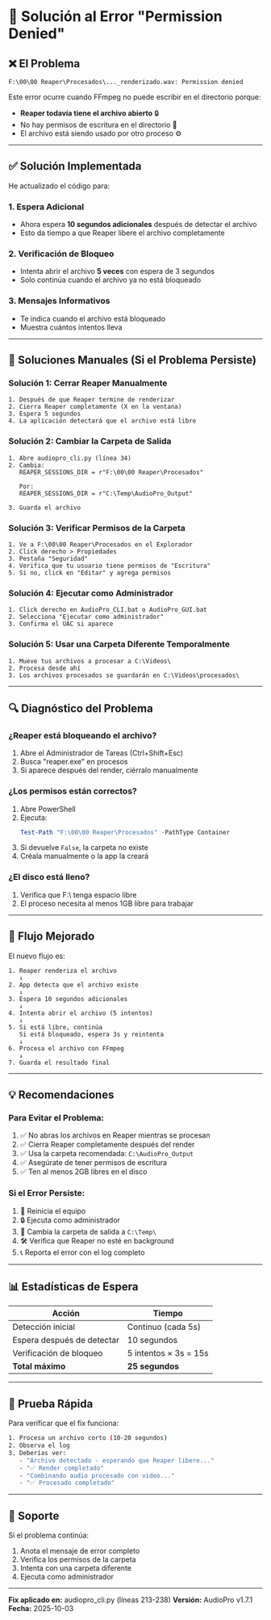# 🔧 Solución al Error "Permission Denied"

## ❌ El Problema

```
F:\00\00 Reaper\Procesados\..._renderizado.wav: Permission denied
```

Este error ocurre cuando FFmpeg no puede escribir en el directorio porque:
- **Reaper todavía tiene el archivo abierto** 🔒
- No hay permisos de escritura en el directorio 📁
- El archivo está siendo usado por otro proceso ⚙️

---

## ✅ Solución Implementada

He actualizado el código para:

### 1. **Espera Adicional**
- Ahora espera **10 segundos adicionales** después de detectar el archivo
- Esto da tiempo a que Reaper libere el archivo completamente

### 2. **Verificación de Bloqueo**
- Intenta abrir el archivo **5 veces** con espera de 3 segundos
- Solo continúa cuando el archivo ya no está bloqueado

### 3. **Mensajes Informativos**
- Te indica cuando el archivo está bloqueado
- Muestra cuántos intentos lleva

---

## 🎯 Soluciones Manuales (Si el Problema Persiste)

### **Solución 1: Cerrar Reaper Manualmente**
```
1. Después de que Reaper termine de renderizar
2. Cierra Reaper completamente (X en la ventana)
3. Espera 5 segundos
4. La aplicación detectará que el archivo está libre
```

### **Solución 2: Cambiar la Carpeta de Salida**
```
1. Abre audiopro_cli.py (línea 34)
2. Cambia:
   REAPER_SESSIONS_DIR = r"F:\00\00 Reaper\Procesados"
   
   Por:
   REAPER_SESSIONS_DIR = r"C:\Temp\AudioPro_Output"
   
3. Guarda el archivo
```

### **Solución 3: Verificar Permisos de la Carpeta**
```
1. Ve a F:\00\00 Reaper\Procesados en el Explorador
2. Click derecho > Propiedades
3. Pestaña "Seguridad"
4. Verifica que tu usuario tiene permisos de "Escritura"
5. Si no, click en "Editar" y agrega permisos
```

### **Solución 4: Ejecutar como Administrador**
```
1. Click derecho en AudioPro_CLI.bat o AudioPro_GUI.bat
2. Selecciona "Ejecutar como administrador"
3. Confirma el UAC si aparece
```

### **Solución 5: Usar una Carpeta Diferente Temporalmente**
```
1. Mueve tus archivos a procesar a C:\Videos\
2. Procesa desde ahí
3. Los archivos procesados se guardarán en C:\Videos\procesados\
```

---

## 🔍 Diagnóstico del Problema

### **¿Reaper está bloqueando el archivo?**
1. Abre el Administrador de Tareas (Ctrl+Shift+Esc)
2. Busca "reaper.exe" en procesos
3. Si aparece después del render, ciérralo manualmente

### **¿Los permisos están correctos?**
1. Abre PowerShell
2. Ejecuta:
   ```powershell
   Test-Path "F:\00\00 Reaper\Procesados" -PathType Container
   ```
3. Si devuelve `False`, la carpeta no existe
4. Créala manualmente o la app la creará

### **¿El disco está lleno?**
1. Verifica que F:\ tenga espacio libre
2. El proceso necesita al menos 1GB libre para trabajar

---

## 🚀 Flujo Mejorado

El nuevo flujo es:

```
1. Reaper renderiza el archivo
   ↓
2. App detecta que el archivo existe
   ↓
3. Espera 10 segundos adicionales
   ↓
4. Intenta abrir el archivo (5 intentos)
   ↓
5. Si está libre, continúa
   Si está bloqueado, espera 3s y reintenta
   ↓
6. Procesa el archivo con FFmpeg
   ↓
7. Guarda el resultado final
```

---

## 💡 Recomendaciones

### **Para Evitar el Problema:**
1. ✅ No abras los archivos en Reaper mientras se procesan
2. ✅ Cierra Reaper completamente después del render
3. ✅ Usa la carpeta recomendada: `C:\AudioPro_Output`
4. ✅ Asegúrate de tener permisos de escritura
5. ✅ Ten al menos 2GB libres en el disco

### **Si el Error Persiste:**
1. 🔄 Reinicia el equipo
2. 🔒 Ejecuta como administrador
3. 📁 Cambia la carpeta de salida a `C:\Temp\`
4. 🛠️ Verifica que Reaper no esté en background
5. 📞 Reporta el error con el log completo

---

## 📊 Estadísticas de Espera

| Acción | Tiempo |
|--------|--------|
| Detección inicial | Continuo (cada 5s) |
| Espera después de detectar | 10 segundos |
| Verificación de bloqueo | 5 intentos × 3s = 15s |
| **Total máximo** | **25 segundos** |

---

## 🎯 Prueba Rápida

Para verificar que el fix funciona:

```bash
1. Procesa un archivo corto (10-20 segundos)
2. Observa el log
3. Deberías ver:
   - "Archivo detectado - esperando que Reaper libere..."
   - "✅ Render completado"
   - "Combinando audio procesado con video..."
   - "✅ Procesado completado"
```

---

## 📧 Soporte

Si el problema continúa:
1. Anota el mensaje de error completo
2. Verifica los permisos de la carpeta
3. Intenta con una carpeta diferente
4. Ejecuta como administrador

---

**Fix aplicado en:** audiopro_cli.py (líneas 213-238)
**Versión:** AudioPro v1.7.1
**Fecha:** 2025-10-03

